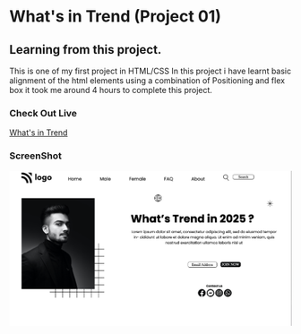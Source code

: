 # What's in Trend (Project 01)

## Learning from this project.

This is one of my first project in HTML/CSS
In this project i have learnt basic alignment of the html elements using a combination of Positioning and flex box it took me around 4 hours to complete this project.


### Check Out Live
 [What's in Trend](https://whats-in-trend.netlify.app/)

### ScreenShot

![](/Screenshot%202022-07-31%20at%2023.40.44.png)



